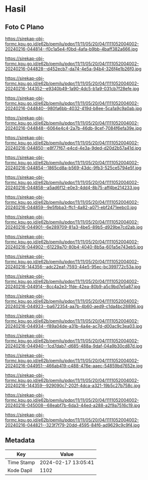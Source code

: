 # Hasil

## Foto C Plano

https://sirekap-obj-formc.kpu.go.id/e62b/pemilu/pdpr/11/11/05/20/04/1111052004002-20240216-044814--f0c1a5e4-f0bd-4afa-b9bb-4baff382a666.jpg

https://sirekap-obj-formc.kpu.go.id/e62b/pemilu/pdpr/11/11/05/20/04/1111052004002-20240216-044828--d452ecb7-da74-4e5a-94b4-326f4e1b26f0.jpg

https://sirekap-obj-formc.kpu.go.id/e62b/pemilu/pdpr/11/11/05/20/04/1111052004002-20240216-144352--e9340b49-1a90-4dc5-b1a9-031cb7f28efe.jpg

https://sirekap-obj-formc.kpu.go.id/e62b/pemilu/pdpr/11/11/05/20/04/1111052004002-20240216-044840--980fa6bb-4032-419d-b8ee-5ca1a9c9a0ab.jpg

https://sirekap-obj-formc.kpu.go.id/e62b/pemilu/pdpr/11/11/05/20/04/1111052004002-20240216-044848--6064e4c4-2a7b-46db-9cef-7084f6efa39e.jpg

https://sirekap-obj-formc.kpu.go.id/e62b/pemilu/pdpr/11/11/05/20/04/1111052004002-20240216-044850--e8f77f67-e4cd-4e3a-9ded-d20d2b57a41d.jpg

https://sirekap-obj-formc.kpu.go.id/e62b/pemilu/pdpr/11/11/05/20/04/1111052004002-20240216-044854--1865cd8a-b569-43dc-9fb3-525ce5794e5f.jpg

https://sirekap-obj-formc.kpu.go.id/e62b/pemilu/pdpr/11/11/05/20/04/1111052004002-20240216-044858--a5ad6f12-e0e3-4dd4-8b75-aff4be214233.jpg

https://sirekap-obj-formc.kpu.go.id/e62b/pemilu/pdpr/11/11/05/20/04/1111052004002-20240216-044859--9e5fbba3-ffc1-4a82-a071-ebf2471eebc0.jpg

https://sirekap-obj-formc.kpu.go.id/e62b/pemilu/pdpr/11/11/05/20/04/1111052004002-20240216-044901--6e289709-81a3-4be5-89b5-d929be7cd2ab.jpg

https://sirekap-obj-formc.kpu.go.id/e62b/pemilu/pdpr/11/11/05/20/04/1111052004002-20240216-044902--61229a70-80b4-4040-8b5a-601a5e743eb5.jpg

https://sirekap-obj-formc.kpu.go.id/e62b/pemilu/pdpr/11/11/05/20/04/1111052004002-20240216-144356--adc22eaf-7593-44e5-95ec-bc399772c53a.jpg

https://sirekap-obj-formc.kpu.go.id/e62b/pemilu/pdpr/11/11/05/20/04/1111052004002-20240216-044914--8cc4a2e3-1fde-42ea-80b9-a5c9bd7e5a87.jpg

https://sirekap-obj-formc.kpu.go.id/e62b/pemilu/pdpr/11/11/05/20/04/1111052004002-20240216-044923--ba672354-aa7b-4b60-aed9-c1da4bc28896.jpg

https://sirekap-obj-formc.kpu.go.id/e62b/pemilu/pdpr/11/11/05/20/04/1111052004002-20240216-044934--f89a04de-a31b-4a4e-ac7d-d00ac9c3ea03.jpg

https://sirekap-obj-formc.kpu.go.id/e62b/pemilu/pdpr/11/11/05/20/04/1111052004002-20240216-044940--1cd7dab7-d685-488a-9daf-04a9b30cd87d.jpg

https://sirekap-obj-formc.kpu.go.id/e62b/pemilu/pdpr/11/11/05/20/04/1111052004002-20240216-044951--466ab419-c488-476e-aaec-54859bd7652e.jpg

https://sirekap-obj-formc.kpu.go.id/e62b/pemilu/pdpr/11/11/05/20/04/1111052004002-20240216-144359--929090c7-202f-4dca-a321-19b5c27b758c.jpg

https://sirekap-obj-formc.kpu.go.id/e62b/pemilu/pdpr/11/11/05/20/04/1111052004002-20240216-045008--68eabf7b-6da3-44ed-a288-a2f9a7516c19.jpg

https://sirekap-obj-formc.kpu.go.id/e62b/pemilu/pdpr/11/11/05/20/04/1111052004002-20240216-044821--323f7f79-20dd-4595-84f6-ad9629c9c9f4.jpg


## Metadata

| Key        | Value               |
| ---------- | ------------------- |
| Time Stamp | 2024-02-17 13:05:41 |
| Kode Dapil | 1102                |



